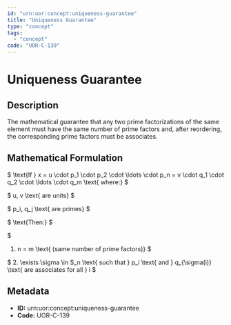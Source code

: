 ```yaml
---
id: "urn:uor:concept:uniqueness-guarantee"
title: "Uniqueness Guarantee"
type: "concept"
tags:
  - "concept"
code: "UOR-C-139"
---
```


# Uniqueness Guarantee

## Description

The mathematical guarantee that any two prime factorizations of the same element must have the same number of prime factors and, after reordering, the corresponding prime factors must be associates.

## Mathematical Formulation

$
\text{If } x = u \cdot p_1 \cdot p_2 \cdot \ldots \cdot p_n = v \cdot q_1 \cdot q_2 \cdot \ldots \cdot q_m \text{ where:}
$

$
u, v \text{ are units}
$

$
p_i, q_j \text{ are primes}
$

$
\text{Then:}
$

$
1. n = m \text{ (same number of prime factors)}
$

$
2. \exists \sigma \in S_n \text{ such that } p_i \text{ and } q_{\sigma(i)} \text{ are associates for all } i
$

## Metadata

- **ID:** urn:uor:concept:uniqueness-guarantee
- **Code:** UOR-C-139
